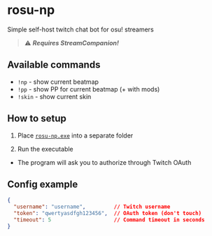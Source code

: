 # rosu-np

Simple self-host twitch chat bot for osu! streamers

> ⚠ ***Requires StreamCompanion!***

## Available commands

* `!np` - show current beatmap
* `!pp` - show PP for current beatmap (+ with mods)
* `!skin` - show current skin

## How to setup

1. Place [`rosu-np.exe`](https://github.com/uzervlad/rosu-np/releases/latest) into a separate folder

2. Run the executable

  * The program will ask you to authorize through Twitch OAuth

## Config example

```json
{
  "username": "username",         // Twitch username
  "token": "qwertyasdfgh123456",  // OAuth token (don't touch)
  "timeout": 5                    // Command timeout in seconds
}
```